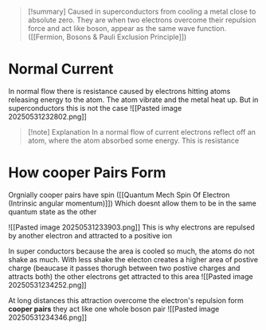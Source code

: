 
>[!summary]
Caused in superconductors from cooling a metal close to absolute zero. They are when two electrons overcome their repulsion force and act like boson, appear as the same wave function. ([[Fermion, Bosons & Pauli Exclusion Principle]])

# Normal Current 
In normal flow there is resistance caused by electrons hitting atoms releasing energy to the atom. The atom vibrate and the metal heat up. But in superconductors this is not the case
![[Pasted image 20250531232802.png]]
>[!note] Explanation
In a normal flow of current electrons reflect off an atom, where the atom absorbed some energy. This is resistance 


# How cooper Pairs Form
Orgnially cooper pairs have spin  ([[Quantum Mech Spin Of Electron (Intrinsic angular momentum)]]) Which doesnt allow them to be in the same quantum state as the other

![[Pasted image 20250531233903.png]]
This is why electrons are repulsed by another electron and attracted to a positive ion


In super conductors because the area is cooled so much, the atoms do not shake as much. With less shake the electon creates a higher area of postive charge (beaucase it passes thorugh between two postive charges and attracts both) the other electrons get attracted to this area
![[Pasted image 20250531234252.png]]

At long distances this attraction overcome the electron's repulsion form **cooper pairs** they act like one whole boson pair
![[Pasted image 20250531234346.png]]





